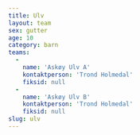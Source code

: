 ```yaml
---
title: Ulv
layout: team
sex: gutter
age: 10
category: barn
teams:
  -
    name: 'Askøy Ulv A'
    kontaktperson: 'Trond Holmedal'
    fiksid: null
  -
    name: 'Askøy Ulv B'
    kontaktperson: 'Trond Holmedal'
    fiksid: null
slug: ulv
---
```

